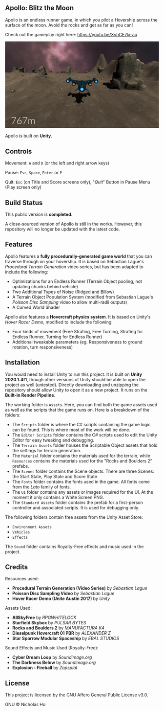 ## Apollo: Blitz the Moon

Apollo is an endless runner game, in which you pilot a Hovership across the surface of the moon. Avoid the rocks and get as far as you can!

Check out the gameplay right here: https://youtu.be/XvhCE7lx-ao

![Gameplay](README_Images/Gameplay.png)

Apollo is built on **Unity**.

## Controls

Movement: `A` and `D` (or the left and right arrow keys)

Pause: `Esc`, `Space`, `Enter` or `P`

Quit: `Esc` (on Title and Score screens only), "*Quit*" Button in Pause Menu (Play screen only)

## Build Status

This public version is **completed**.

A close-sourced version of Apollo is still in the works. However, this repository will no longer be updated with the latest code. 

## Features

Apollo features a **fully procedurally-generated game world** that you can traverse through on your hovership. It is based on Sebastian Lague's *Procedural Terrain Generation* video series, but has been adapted to include the following:

- Optimizations for an Endless Runner (Terrain Object pooling, not updating chunks behind vehicle)
- Two Additional Types of Noise (Ridged and Billow)
- A Terrain Object Population System (modified from Sebastian Lague's *Poisson Disc Sampling* video to allow multi-radii outputs)
- A Curved World Shader

Apollo also features a **Hovercraft physics system**. It is based on Unity's *Hover Racer Demo*, modified to include the following:

- Four kinds of movement (Free Strafing, Free Turning, Strafing for Endless Runner, Turning for Endless Runner)
- Additional tweakable parameters (eg. Responsiveness to ground rotation, turn responsiveness)

## Installation

You would need to install Unity to run this project. It is built on **Unity 2020.1.4f1**, though other versions of Unity should be able to open the project as well (untested). Directly downloading and unzipping the repository should allow Unity to open it as a new project. It runs on the **Built-in Render Pipeline**.

The working folder is `Assets`. Here, you can find both the game assets used as well as the scripts that the game runs on. Here is a breakdown of the folders:

- The `Scripts` folder is where the C# scripts containing the game logic can be found. This is where most of the work will be done.
- The `Editor Scripts` folder contains the C# scripts used to edit the Unity Editor for easy tweaking and debugging.
- The `Terrain Assets` folder houses the Scriptable Object assets that hold the settings for terrain generation.
- The `Material` folder contains the materials used for the terrain, while `Resources` contains the materials used for the "Rocks and Boulders 2" prefabs.
- The `Scenes` folder contains the Scene objects. There are three Scenes: the Start State, Play State and Score State.
- The `Fonts` folder contains the fonts used in the game. All fonts come from the *Lato* family of fonts.
- The `UI` folder contains any assets or images required for the UI. At the moment it only contains a White Screen PNG.
- The `Standard Assets` folder contains the prefab for a first-person controller and associated scripts. It is used for debugging only.

The following folders contain free assets from the Unity Asset Store:

- `Environment Assets`
- `Vehicles`
- `Effects`

The `Sound` folder contains Royalty-Free effects and music used in the project.

## Credits

Resources used:

- **Procedural Terrain Generation (Video Series)** by *Sebastian Lague*
- **Poisson Disc Sampling Video** by *Sebastian Lague*
- **Hover Racer Demo (Unite Austin 2017)** by *Unity*

Assets Used:

- **AllSkyFree** by *RPGWHITELOCK*
- **Starfield Skybox** by *PULSAR BYTES*
- **Rocks and Boulders 2** by *MANUFACTURA K4*
- **Dieselpunk Hovercraft 01 PBR** by *ALEXANDER Z*
- **Star Sparrow Modular Spaceship** by *EBAL STUDIOS*

Sound Effects and Music Used (Royalty-Free):

- **Cyber Dream Loop** by *Soundimage.org*
- **The Darkness Below** by *Soundimage.org*
- **Explosion - Fireball** by *Zapsplat*

## License

This project is licensed by the GNU Affero General Public License v3.0.

GNU © Nicholas Ho
